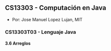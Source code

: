 ## CS13303 - Computación en Java
- Por: Jose Manuel Lopez Lujan, MIT

### CS13303T03 - Lenguaje Java

#### 3.6 Arreglos

